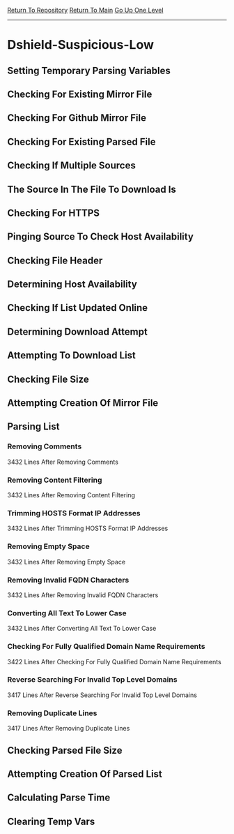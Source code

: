 [Return To Repository](https://github.com/deathbybandaid/piholeparser/)
[Return To Main](https://github.com/deathbybandaid/piholeparser/blob/master/RecentRunLogs/Mainlog.md)
[Go Up One Level](https://github.com/deathbybandaid/piholeparser/blob/master/RecentRunLogs/TopLevelScripts/30-Processing-Blacklists.md)
____________________________________
# Dshield-Suspicious-Low
## Setting Temporary Parsing Variables
## Checking For Existing Mirror File
## Checking For Github Mirror File
## Checking For Existing Parsed File
## Checking If Multiple Sources
## The Source In The File To Download Is
## Checking For HTTPS
## Pinging Source To Check Host Availability
## Checking File Header
## Determining Host Availability
## Checking If List Updated Online
## Determining Download Attempt
## Attempting To Download List
## Checking File Size
## Attempting Creation Of Mirror File
## Parsing List
### Removing Comments
3432 Lines After Removing Comments
### Removing Content Filtering
3432 Lines After Removing Content Filtering
### Trimming HOSTS Format IP Addresses
3432 Lines After Trimming HOSTS Format IP Addresses
### Removing Empty Space
3432 Lines After Removing Empty Space
### Removing Invalid FQDN Characters
3432 Lines After Removing Invalid FQDN Characters
### Converting All Text To Lower Case
3432 Lines After Converting All Text To Lower Case
### Checking For Fully Qualified Domain Name Requirements
3422 Lines After Checking For Fully Qualified Domain Name Requirements
### Reverse Searching For Invalid Top Level Domains
3417 Lines After Reverse Searching For Invalid Top Level Domains
### Removing Duplicate Lines
3417 Lines After Removing Duplicate Lines
## Checking Parsed File Size
## Attempting Creation Of Parsed List
## Calculating Parse Time
## Clearing Temp Vars
